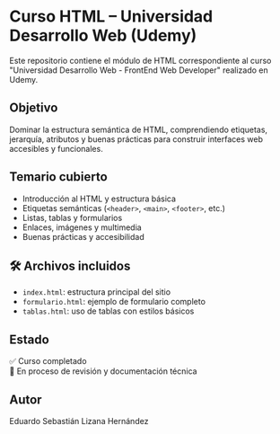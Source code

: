 # Curso HTML – Universidad Desarrollo Web (Udemy)

Este repositorio contiene el módulo de HTML correspondiente al curso "Universidad Desarrollo Web - FrontEnd Web Developer" realizado en Udemy.

## Objetivo

Dominar la estructura semántica de HTML, comprendiendo etiquetas, jerarquía, atributos y buenas prácticas para construir interfaces web accesibles y funcionales.

## Temario cubierto

- Introducción al HTML y estructura básica
- Etiquetas semánticas (`<header>`, `<main>`, `<footer>`, etc.)
- Listas, tablas y formularios
- Enlaces, imágenes y multimedia
- Buenas prácticas y accesibilidad

## 🛠️ Archivos incluidos

- `index.html`: estructura principal del sitio
- `formulario.html`: ejemplo de formulario completo
- `tablas.html`: uso de tablas con estilos básicos

## Estado

✅ Curso completado  
🔄 En proceso de revisión y documentación técnica

## Autor

Eduardo Sebastián Lizana Hernández
